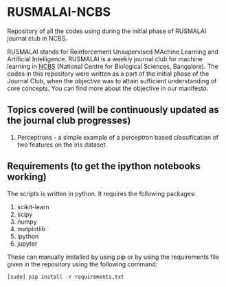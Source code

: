 # RUSMALAI-NCBS
Repository of all the codes using during the initial phase of RUSMALAI journal club in NCBS.

RUSMALAI stands for Reinforcement Unsupervised MAchine Learning and Artificial Intelligence. RUSMALAI is a weekly journal club for machine learning in [NCBS](https://www.ncbs.res.in/) (National Centre for Biological Sciences, Bangalore). The codes in this repository were written as a part of the initial phase of the Journal Club, when the objective was to attain sufficient understanding of core concepts. You can find more about the objective in our manifesto.

## Topics covered (will be continuously updated as the journal club progresses)
1. Perceptrons - a simple example of a perceptron based classification of two features on the iris dataset.

## Requirements (to get the ipython notebooks working)
The scripts is written in python. It requires the following packages:
1. scikit-learn
2. scipy
3. numpy
4. matplotlib
5. ipython
6. jupyter

These can manually installed by using pip or by using the requirements file given in the repository using the following command:
```
[sudo] pip install -r requirements.txt
```
